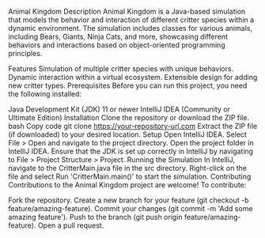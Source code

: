 Animal Kingdom
Description
Animal Kingdom is a Java-based simulation that models the behavior and interaction of different critter species within a dynamic environment. The simulation includes classes for various animals, including Bears, Giants, Ninja Cats, and more, showcasing different behaviors and interactions based on object-oriented programming principles.

Features
Simulation of multiple critter species with unique behaviors.
Dynamic interaction within a virtual ecosystem.
Extensible design for adding new critter types.
Prerequisites
Before you can run this project, you need the following installed:

Java Development Kit (JDK) 11 or newer
IntelliJ IDEA (Community or Ultimate Edition)
Installation
Clone the repository or download the ZIP file.
bash
Copy code
git clone https://your-repository-url.com
Extract the ZIP file (if downloaded) to your desired location.
Setup
Open IntelliJ IDEA.
Select File > Open and navigate to the project directory.
Open the project folder in IntelliJ IDEA.
Ensure that the JDK is set up correctly in IntelliJ by navigating to File > Project Structure > Project.
Running the Simulation
In IntelliJ, navigate to the CritterMain.java file in the src directory.
Right-click on the file and select Run 'CritterMain.main()' to start the simulation.
Contributing
Contributions to the Animal Kingdom project are welcome! To contribute:

Fork the repository.
Create a new branch for your feature (git checkout -b feature/amazing-feature).
Commit your changes (git commit -m 'Add some amazing feature').
Push to the branch (git push origin feature/amazing-feature).
Open a pull request.
